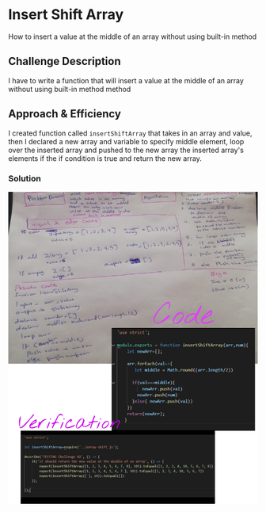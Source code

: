 # Insert Shift Array
How to insert a value at the middle of an array without using built-in method

## Challenge Description
I have to write a function that will insert a value at the middle of an array without using  built-in method method

## Approach & Efficiency

I created function called `insertShiftArray` that takes in an array and value, then I declared a new array and variable to specify middle element, loop over the inserted array and pushed to the new array the inserted array's elements if the if condition is true and return the new array.




### Solution
![reverse](/img/ddd.jpg)
